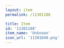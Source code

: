 ```yaml
---
layout: item
permalink: /11301188

title: Item
id: '11301188'
item_name: 'Unknown'
icon_url: '11301040.png'
---
```


